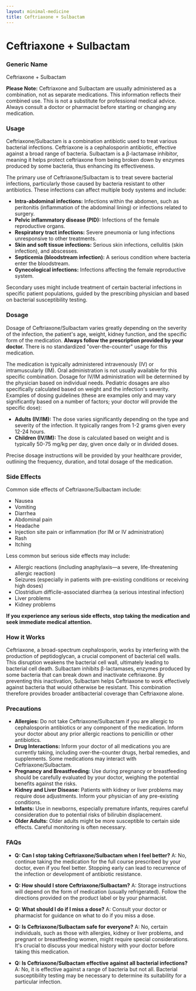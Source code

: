 ```yaml
---
layout: minimal-medicine
title: Ceftriaxone + Sulbactam
---
```


# Ceftriaxone + Sulbactam
### Generic Name
Ceftriaxone + Sulbactam

**Please Note:**  Ceftriaxone and Sulbactam are usually administered as a combination, not as separate medications.  This information reflects their combined use.  This is not a substitute for professional medical advice. Always consult a doctor or pharmacist before starting or changing any medication.


### Usage

Ceftriaxone/Sulbactam is a combination antibiotic used to treat various bacterial infections.  Ceftriaxone is a cephalosporin antibiotic, effective against a broad range of bacteria. Sulbactam is a β-lactamase inhibitor, meaning it helps protect ceftriaxone from being broken down by enzymes produced by some bacteria, thus enhancing its effectiveness.  

The primary use of Ceftriaxone/Sulbactam is to treat severe bacterial infections, particularly those caused by bacteria resistant to other antibiotics.  These infections can affect multiple body systems and include:

* **Intra-abdominal infections:** Infections within the abdomen, such as peritonitis (inflammation of the abdominal lining) or infections related to surgery.
* **Pelvic inflammatory disease (PID):** Infections of the female reproductive organs.
* **Respiratory tract infections:** Severe pneumonia or lung infections unresponsive to other treatments.
* **Skin and soft tissue infections:**  Serious skin infections, cellulitis (skin infection), and abscesses.
* **Septicemia (bloodstream infection):**  A serious condition where bacteria enter the bloodstream.
* **Gynecological infections:**  Infections affecting the female reproductive system.


Secondary uses might include treatment of certain bacterial infections in specific patient populations, guided by the prescribing physician and based on bacterial susceptibility testing.


### Dosage

Dosage of Ceftriaxone/Sulbactam varies greatly depending on the severity of the infection, the patient's age, weight, kidney function, and the specific form of the medication.  **Always follow the prescription provided by your doctor.** There is no standardized "over-the-counter" usage for this medication.

The medication is typically administered intravenously (IV) or intramuscularly (IM). Oral administration is not usually available for this specific combination.  Dosage for IV/IM administration will be determined by the physician based on individual needs.  Pediatric dosages are also specifically calculated based on weight and the infection's severity.   Examples of dosing guidelines (these are examples only and may vary significantly based on a number of factors; your doctor will provide the specific dose):

* **Adults (IV/IM):**  The dose varies significantly depending on the type and severity of the infection.  It typically ranges from 1-2 grams given every 12-24 hours. 
* **Children (IV/IM):**  The dose is calculated based on weight and is typically 50-75 mg/kg per day, given once daily or in divided doses.

Precise dosage instructions will be provided by your healthcare provider, outlining the frequency, duration, and total dosage of the medication.


### Side Effects

Common side effects of Ceftriaxone/Sulbactam include:

* Nausea
* Vomiting
* Diarrhea
* Abdominal pain
* Headache
* Injection site pain or inflammation (for IM or IV administration)
* Rash
* Itching

Less common but serious side effects may include:

* Allergic reactions (including anaphylaxis—a severe, life-threatening allergic reaction)
* Seizures (especially in patients with pre-existing conditions or receiving high doses)
* Clostridium difficile-associated diarrhea (a serious intestinal infection)
* Liver problems
* Kidney problems

**If you experience any serious side effects, stop taking the medication and seek immediate medical attention.**


### How it Works

Ceftriaxone, a broad-spectrum cephalosporin, works by interfering with the production of peptidoglycan, a crucial component of bacterial cell walls.  This disruption weakens the bacterial cell wall, ultimately leading to bacterial cell death. Sulbactam inhibits β-lactamases, enzymes produced by some bacteria that can break down and inactivate ceftriaxone.  By preventing this inactivation, Sulbactam helps Ceftriaxone to work effectively against bacteria that would otherwise be resistant. This combination therefore provides broader antibacterial coverage than Ceftriaxone alone.


### Precautions

* **Allergies:** Do not take Ceftriaxone/Sulbactam if you are allergic to cephalosporin antibiotics or any component of the medication.  Inform your doctor about any prior allergic reactions to penicillin or other antibiotics.
* **Drug Interactions:** Inform your doctor of all medications you are currently taking, including over-the-counter drugs, herbal remedies, and supplements. Some medications may interact with Ceftriaxone/Sulbactam.
* **Pregnancy and Breastfeeding:**  Use during pregnancy or breastfeeding should be carefully evaluated by your doctor, weighing the potential benefits against the risks.
* **Kidney and Liver Disease:** Patients with kidney or liver problems may require dose adjustments.  Inform your physician of any pre-existing conditions.
* **Infants:**  Use in newborns, especially premature infants, requires careful consideration due to potential risks of bilirubin displacement.
* **Older Adults:** Older adults might be more susceptible to certain side effects.  Careful monitoring is often necessary.


### FAQs

* **Q: Can I stop taking Ceftriaxone/Sulbactam when I feel better?**  A: No, continue taking the medication for the full course prescribed by your doctor, even if you feel better. Stopping early can lead to recurrence of the infection or development of antibiotic resistance.

* **Q: How should I store Ceftriaxone/Sulbactam?** A:  Storage instructions will depend on the form of medication (usually refrigerated). Follow the directions provided on the product label or by your pharmacist.

* **Q: What should I do if I miss a dose?** A: Consult your doctor or pharmacist for guidance on what to do if you miss a dose.

* **Q: Is Ceftriaxone/Sulbactam safe for everyone?** A:  No, certain individuals, such as those with allergies, kidney or liver problems, and pregnant or breastfeeding women, might require special considerations.  It's crucial to discuss your medical history with your doctor before taking this medication.

* **Q:  Is Ceftriaxone/Sulbactam effective against all bacterial infections?** A:  No, it is effective against a range of bacteria but not all.  Bacterial susceptibility testing may be necessary to determine its suitability for a particular infection.
